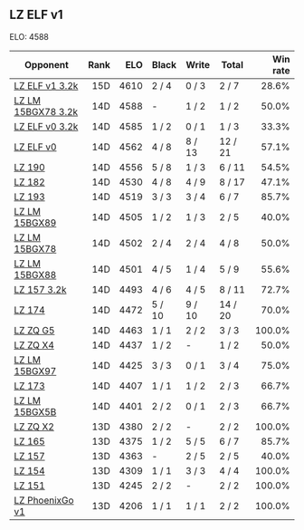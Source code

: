 ## LZ ELF v1 ##

ELO: 4588

Opponent | Rank | ELO | Black | Write | Total | Win rate
---------|-----:|----:|-------|-------|-------|-------:
[LZ ELF v1 3.2k](LZ%20ELF%20v1%203.2k.md) | 15D | 4610 | 2 / 4 | 0 / 3 | 2 / 7 | 28.6%
[LZ LM 15BGX78 3.2k](LZ%20LM%2015BGX78%203.2k.md) | 14D | 4588 | - | 1 / 2 | 1 / 2 | 50.0%
[LZ ELF v0 3.2k](LZ%20ELF%20v0%203.2k.md) | 14D | 4585 | 1 / 2 | 0 / 1 | 1 / 3 | 33.3%
[LZ ELF v0](LZ%20ELF%20v0.md) | 14D | 4562 | 4 / 8 | 8 / 13 | 12 / 21 | 57.1%
[LZ 190](LZ%20190.md) | 14D | 4556 | 5 / 8 | 1 / 3 | 6 / 11 | 54.5%
[LZ 182](LZ%20182.md) | 14D | 4530 | 4 / 8 | 4 / 9 | 8 / 17 | 47.1%
[LZ 193](LZ%20193.md) | 14D | 4519 | 3 / 3 | 3 / 4 | 6 / 7 | 85.7%
[LZ LM 15BGX89](LZ%20LM%2015BGX89.md) | 14D | 4505 | 1 / 2 | 1 / 3 | 2 / 5 | 40.0%
[LZ LM 15BGX78](LZ%20LM%2015BGX78.md) | 14D | 4502 | 2 / 4 | 2 / 4 | 4 / 8 | 50.0%
[LZ LM 15BGX88](LZ%20LM%2015BGX88.md) | 14D | 4501 | 4 / 5 | 1 / 4 | 5 / 9 | 55.6%
[LZ 157 3.2k](LZ%20157%203.2k.md) | 14D | 4493 | 4 / 6 | 4 / 5 | 8 / 11 | 72.7%
[LZ 174](LZ%20174.md) | 14D | 4472 | 5 / 10 | 9 / 10 | 14 / 20 | 70.0%
[LZ ZQ G5](LZ%20ZQ%20G5.md) | 14D | 4463 | 1 / 1 | 2 / 2 | 3 / 3 | 100.0%
[LZ ZQ X4](LZ%20ZQ%20X4.md) | 14D | 4437 | 1 / 2 | - | 1 / 2 | 50.0%
[LZ LM 15BGX97](LZ%20LM%2015BGX97.md) | 14D | 4425 | 3 / 3 | 0 / 1 | 3 / 4 | 75.0%
[LZ 173](LZ%20173.md) | 14D | 4407 | 1 / 1 | 1 / 2 | 2 / 3 | 66.7%
[LZ LM 15BGX5B](LZ%20LM%2015BGX5B.md) | 14D | 4401 | 2 / 2 | 0 / 1 | 2 / 3 | 66.7%
[LZ ZQ X2](LZ%20ZQ%20X2.md) | 13D | 4380 | 2 / 2 | - | 2 / 2 | 100.0%
[LZ 165](LZ%20165.md) | 13D | 4375 | 1 / 2 | 5 / 5 | 6 / 7 | 85.7%
[LZ 157](LZ%20157.md) | 13D | 4363 | - | 2 / 5 | 2 / 5 | 40.0%
[LZ 154](LZ%20154.md) | 13D | 4309 | 1 / 1 | 3 / 3 | 4 / 4 | 100.0%
[LZ 151](LZ%20151.md) | 13D | 4245 | 2 / 2 | - | 2 / 2 | 100.0%
[LZ PhoenixGo v1](LZ%20PhoenixGo%20v1.md) | 13D | 4206 | 1 / 1 | 1 / 1 | 2 / 2 | 100.0%
